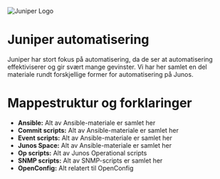 ![Juniper Logo](https://raw.githubusercontent.com/nLogicAS/Automatisering/master/Juniper/Diverse/juniper_logo.jpg)

# Juniper automatisering
Juniper har stort fokus på automatisering, da de ser at automatisering effektiviserer og gir svært mange gevinster. Vi har her samlet en del materiale rundt forskjellige former for automatisering på Junos.

# Mappestruktur og forklaringer
* __Ansible:__ Alt av Ansible-materiale er samlet her
* __Commit scripts:__ Alt av Ansible-materiale er samlet her
* __Event scripts:__ Alt av Ansible-materiale er samlet her
* __Junos Space:__ Alt av Ansible-materiale er samlet her
* __Op scripts:__ Alt av Junos Operational scripts
* __SNMP scripts:__ Alt av SNMP-scripts er samlet her
* __OpenConfig:__ Alt relatert til OpenConfig
